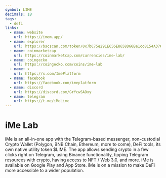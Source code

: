 ```yaml
---
symbol: LIME
decimals: 18
tags:
  - defi
links:
  - name: website
    url: https://imem.app/
  - name: explorer
    url: https://bscscan.com/token/0x7bC75e291E656E8658D66Be1cc8154A3769A35Dd
  - name: coinmarketcap
    url: https://coinmarketcap.com/currencies/ime-lab/
  - name: coingecko
    url: https://coingecko.com/coins/ime-lab
  - name: x
    url: https://x.com/ImePlatform
  - name: facebook
    url: https://facebook.com/imeplatform
  - name: discord
    url: https://discord.com/GrYcwSADxy
  - name: telegram
    url: https://t.me/iMeLime
---
```


# iMe Lab

iMe is an all-in-one app with the Telegram-based messenger, non-custodial Crypto Wallet (Polygon, BNB Chain, Ethereum, more to come), DeFi tools, its own native utility token $LIME. The app allows sending crypto in a few clicks right on Telegram, using Binance functionality, tipping Telegram resources with crypto, having access to NFT / Web 3.0, and more. iMe is available on Google Play and App Store. iMe is on a mission to make DeFi more accessible to a wider population.
